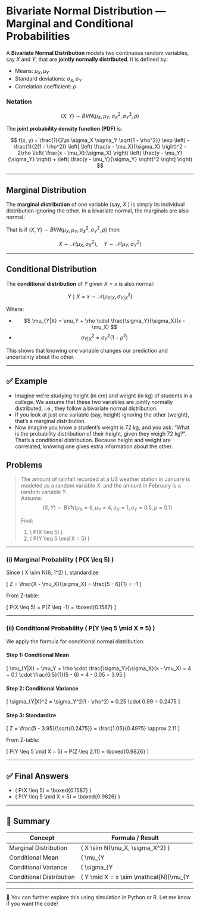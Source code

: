 # Bivariate Normal Distribution — Marginal and Conditional Probabilities

A **Bivariate Normal Distribution** models two continuous random variables, say  $X$ and $Y$, that are **jointly normally distributed**. It is defined by:

- Means: $\mu_X, \mu_Y$
- Standard deviations: $\sigma_X, \sigma_Y$
- Correlation coefficient: $\rho$

### Notation

$$
(X, Y) \sim BVN(\mu_X, \mu_Y, \sigma_X^2, \sigma_Y^2, \rho)
$$

The **joint probability density function (PDF)** is:

$$
f(x, y) = \frac{1}{2\pi \sigma_X \sigma_Y \sqrt{1 - \rho^2}} \exp \left( -\frac{1}{2(1 - \rho^2)} \left[
\left( \frac{x - \mu_X}{\sigma_X} \right)^2 - 2\rho \left( \frac{x - \mu_X}{\sigma_X} \right) \left( \frac{y - \mu_Y}{\sigma_Y} \right) + \left( \frac{y - \mu_Y}{\sigma_Y} \right)^2
\right] \right)
$$

---

## Marginal Distribution

The **marginal distribution** of one variable (say,  $X$ ) is simply its individual distribution ignoring the other. In a bivariate normal, the marginals are also normal:

That is if $(X, Y) \sim BVN(\mu_X, \mu_Y, \sigma_X^2, \sigma_Y^2, \rho)$ then

$$
X \sim \mathcal{N}(\mu_X, \sigma_X^2), \quad Y \sim \mathcal{N}(\mu_Y, \sigma_Y^2)
$$

---

## Conditional Distribution

The **conditional distribution** of $Y$ given  $X = x$ is also normal:

$$
Y \mid X = x \sim \mathcal{N}(\mu_{Y|X}, \sigma_{Y|X}^2)
$$

Where:

- $$ \mu_{Y|X} = \mu_Y + \rho \cdot \frac{\sigma_Y}{\sigma_X}(x - \mu_X) $$
- $$ \sigma_{Y|X}^2 = \sigma_Y^2(1 - \rho^2) $$

This shows that knowing one variable changes our prediction and uncertainty about the other.

---

## ✅ Example 
*  Imagine we’re studying height (in cm) and weight (in kg) of students in a college. We assume that these two variables are jointly normally distributed, i.e., they follow a bivariate normal distribution.
* If you look at just one variable (say, height) ignoring the other (weight), that’s a marginal distribution.
* Now imagine you know a student’s weight is 72 kg, and you ask:
“What is the probability distribution of their height, given they weigh 72 kg?”. That’s a conditional distribution. Because height and weight are correlated, knowing one gives extra information about the other.

## Problems

> The amount of rainfall recorded at a US weather station in January is modeled as a random variable $X$, and the amount in February is a random variable $Y$.  
> Assume:  
> $$
(X, Y) \sim BVN(\mu_X = 6, \mu_Y = 4, \sigma_X = 1, \sigma_Y = 0.5, \rho = 0.1)
$$
>  
> Find:  
> 1. \ P(X \leq 5) \)  
> 2. \( P(Y \leq 5 \mid X = 5) \)

---

### (i) Marginal Probability \( P(X \leq 5) \)

Since \( X \sim N(6, 1^2) \), standardize:

\[
Z = \frac{X - \mu_X}{\sigma_X} = \frac{5 - 6}{1} = -1
\]

From Z-table:

\[
P(X \leq 5) = P(Z \leq -1) = \boxed{0.1587}
\]

---

### (ii) Conditional Probability \( P(Y \leq 5 \mid X = 5) \)

We apply the formula for conditional normal distribution:

#### Step 1: Conditional Mean

\[
\mu_{Y|X} = \mu_Y + \rho \cdot \frac{\sigma_Y}{\sigma_X}(x - \mu_X)
= 4 + 0.1 \cdot \frac{0.5}{1}(5 - 6) = 4 - 0.05 = 3.95
\]

#### Step 2: Conditional Variance

\[
\sigma_{Y|X}^2 = \sigma_Y^2(1 - \rho^2) = 0.25 \cdot 0.99 = 0.2475
\]

#### Step 3: Standardize

\[
Z = \frac{5 - 3.95}{\sqrt{0.2475}} = \frac{1.05}{0.4975} \approx 2.11
\]

From Z-table:

\[
P(Y \leq 5 \mid X = 5) = P(Z \leq 2.11) = \boxed{0.9826}
\]

---

## ✅ Final Answers

- \( P(X \leq 5) = \boxed{0.1587} \)  
- \( P(Y \leq 5 \mid X = 5) = \boxed{0.9826} \)

---

## 🧠 Summary

| Concept                  | Formula / Result                                                  |
|--------------------------|-------------------------------------------------------------------|
| Marginal Distribution    | \( X \sim N(\mu_X, \sigma_X^2) \)                                |
| Conditional Mean         | \( \mu_{Y|X} = \mu_Y + \rho \cdot \frac{\sigma_Y}{\sigma_X}(x - \mu_X) \) |
| Conditional Variance     | \( \sigma_{Y|X}^2 = \sigma_Y^2(1 - \rho^2) \)                    |
| Conditional Distribution | \( Y \mid X = x \sim \mathcal{N}(\mu_{Y|X}, \sigma_{Y|X}^2) \)    |

---

📌 You can further explore this using simulation in Python or R. Let me know if you want the code!
